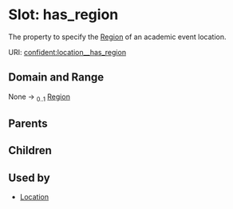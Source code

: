 
# Slot: has_region


The property to specify the [Region](Region.md) of an academic event location.

URI: [confident:location__has_region](https://raw.githubusercontent.com/TIBHannover/ConfIDent_schema/main/src/linkml/confident_schema.yaml#location__has_region)


## Domain and Range

None &#8594;  <sub>0..1</sub> [Region](Region.md)

## Parents


## Children


## Used by

 * [Location](Location.md)
